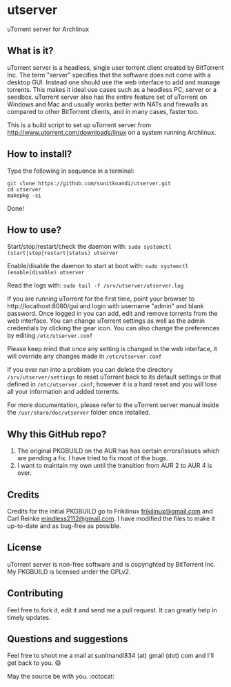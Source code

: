 # utserver
uTorrent server for Archlinux

## What is it?
uTorrent server is a headless, single user torrent client created by BitTorrent Inc. The term "server" specifies that the software does not come with a desktop GUI. Instead one should use the web interface to 
add and manage torrents. This makes it ideal use cases such as a headless PC, server or a seedbox. uTorrent server also has the entire feature set of uTorrent on Windows and Mac and usually works better with 
NATs and firewalls as compared to other BitTorrent clients, and in many cases, faster too.

This is a build script to set up uTorrent server from http://www.utorrent.com/downloads/linux on a system running Archlinux.

## How to install?
Type the following in sequence in a terminal:

```
git clone https://github.com/sunitknandi/utserver.git
cd utserver
makepkg -si
```

Done!

## How to use?
Start/stop/restart/check the daemon with:
`sudo systemctl (start|stop|restart|status) utserver`

Enable/disable the daemon to start at boot with:
`sudo systemctl (enable|disable) utserver`

Read the logs with:
`sudo tail -f /srv/utserver/utserver.log`

If you are running uTorrent for the first time, point your browser to http://localhost:8080/gui and login with username "admin" and blank password. Once logged in you can add, edit and remove torrents from 
the web interface. You can change uTorrent settings as well as the admin credentials by clicking the gear icon. You can also change the preferences by editing `/etc/utserver.conf`

Please keep mind that once any setting is changed in the web interface, it will override any changes made in `/etc/utserver.conf`

If you ever run into a problem you can delete the directory `/srv/utserver/settings` to reset uTorrent back to its default settings or that defined in `/etc/utserver.conf`; however it is a hard reset and you 
will lose all your information and added torrents.

For more documentation, please refer to the uTorrent server manual inside the `/usr/share/doc/utserver` folder once installed.

## Why this GitHub repo?
1. The original PKGBUILD on the AUR has has certain errors/issues which are pending a fix. I have tried to fix most of the bugs.
2. I want to maintain my own until the transition from AUR 2 to AUR 4 is over.

## Credits
Credits for the initial PKGBUILD go to Frikilinux <frikilinux@gmail.com> and Carl Reinke <mindless2112@gmail.com>.
I have modified the files to make it up-to-date and as bug-free as possible.

## License
uTorrent server is non-free software and is copyrighted by BitTorrent Inc.
My PKGBUILD is licensed under the GPLv2.

## Contributing
Feel free to fork it, edit it and send me a pull request. It can greatly help in timely updates.

## Questions and suggestions
Feel free to shoot me a mail at sunitnandi834 (at) gmail (dot) com and I'll get back to you. :smile:

May the source be with you. :octocat:
